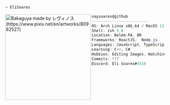 ```zsh
> EliSoares
```

<img align="left" src="https://i.pinimg.com/564x/ce/33/32/ce3332388e10b26640f6f8effe0861ee.jpg" alt="Bakaguya made by レヴィノス (https://www.pixiv.net/en/artworks/80962527)" width="270" /> 

```csharp
naysoares@github
-------------------------
OS: Arch Linux x86_64 / MacOS 12.3
Shell: zsh 5.8
Location: Belém-PA, BR
Frameworks: ReactJS,  Node.js
Languages: JavaScript, TypeScript, HTML, CSS
Learning: C++, C#
Hobbies: Editing Images, Watching Series, Reading Everything
Commits: ???
Discord: Eli Soares#4516
```
